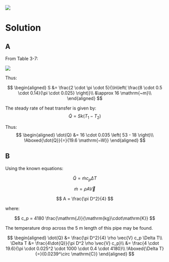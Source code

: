![](!imgdir/c7773ff393ed85a6356085918f5fa2fbfb3e99fd.png)

# Solution

## A

From Table 3-7:

![](!imgdir/c68423e988d646b63e8017e118613e0c655c99e0.png)

Thus:

$$
\begin{aligned}
S &= \frac{2 \cdot \pi \cdot 5}{\ln\left( \frac{8 \cdot 0.5 \cdot 0.14}{\pi \cdot 0.025} \right)}\\
&\approx 16 \mathrm{~m}\\
\end{aligned}
$$

The steady rate of heat transfer is given by:
$$
\dot{Q}=S k\left(T_{1}-T_{2}\right)
$$

Thus:
$$
\begin{aligned}
    \dot{Q} &= 16 \cdot 0.035 \left( 53 - 18 \right)\\
    !Aboxed{\dot{Q}}{=}{19.6 \mathrm{~W}}
\end{aligned}
$$

## B

Using the known equations:

$$
\dot{Q} = \dot{m} c_p \Delta T
$$

$$
\dot{m} = \rho A \vec{V}
$$

$$
A = \frac{\pi D^2}{4}
$$

where:

$$
c_p = 4180 \frac{\mathrm{J}}{\mathrm{kg}\cdot\mathrm{K}}
$$

The temperature drop across the $5\mathrm{~m}$ length of this pipe may be found.

$$
\begin{aligned}
    \dot{Q} &= \frac{\pi D^2}{4} \rho \vec{V} c_p \Delta T\\
    \Delta T &= \frac{4\dot{Q}}{\pi D^2 \rho \vec{V} c_p}\\
    &= \frac{4 \cdot 19.6}{\pi \cdot 0.025^2 \cdot 1000 \cdot 0.4 \cdot 4180}\\
    !Aboxed{\Delta T}{=}{0.0239^\circ \mathrm{C}}
\end{aligned}
$$